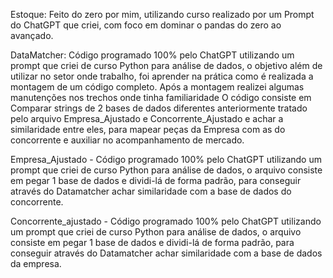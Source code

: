 Estoque: Feito do zero por mim, utilizando curso realizado por um Prompt do ChatGPT que criei, com foco em dominar o pandas do zero ao avançado.

DataMatcher: Código programado 100% pelo ChatGPT utilizando um prompt que criei de curso Python para análise de dados, o objetivo além de utilizar no setor onde trabalho, foi aprender na prática como é realizada a montagem de um código completo.
Após a montagem realizei algumas manutenções nos trechos onde tinha familiaridade
O código consiste em Comparar strings de 2 bases de dados diferentes anteriormente tratado pelo arquivo Empresa_Ajustado e Concorrente_Ajustado e achar a similaridade entre eles, para mapear peças da Empresa com as do concorrente e auxiliar no acompanhamento de mercado.

Empresa_Ajustado - Código programado 100% pelo ChatGPT utilizando um prompt que criei de curso Python para análise de dados, o arquivo consiste em pegar 1 base de dados e dividi-lá de forma padrão, para conseguir através do Datamatcher achar similaridade com a base de dados do concorrente.

Concorrente_ajustado - Código programado 100% pelo ChatGPT utilizando um prompt que criei de curso Python para análise de dados, o arquivo consiste em pegar 1 base de dados e dividi-lá de forma padrão, para conseguir através do Datamatcher achar similaridade com a base de dados da empresa.
